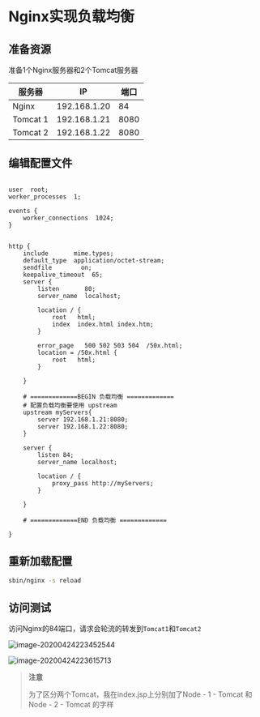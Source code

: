 # Nginx实现负载均衡

## 准备资源

准备1个Nginx服务器和2个Tomcat服务器

| 服务器   | IP           | 端口 |
| -------- | ------------ | ---- |
| Nginx    | 192.168.1.20 | 84   |
| Tomcat 1 | 192.168.1.21 | 8080 |
| Tomcat 2 | 192.168.1.22 | 8080 |



## 编辑配置文件

```

user  root;
worker_processes  1;

events {
    worker_connections  1024;
}


http {
    include       mime.types;
    default_type  application/octet-stream;
    sendfile        on;
    keepalive_timeout  65;
    server {
        listen       80;
        server_name  localhost;

        location / {
            root   html;
            index  index.html index.htm;
        }

        error_page   500 502 503 504  /50x.html;
        location = /50x.html {
            root   html;
        }

    }
	
	# =============BEGIN 负载均衡 =============
	# 配置负载均衡要使用 upstream
	upstream myServers{
		server 192.168.1.21:8080;
		server 192.168.1.22:8080;
	}
		
	server {
		listen 84;
		server_name localhost;
		
		location / {
			proxy_pass http://myServers;
		}

    }
	
	# =============END 负载均衡 =============

}

```



## 重新加载配置

```sh
sbin/nginx -s reload
```





## 访问测试

访问Nginx的84端口，请求会轮流的转发到`Tomcat1`和`Tomcat2`

![image-20200424223452544](E:/%E6%88%91%E7%9A%84%E5%9D%9A%E6%9E%9C%E4%BA%91/OneDrive/%E5%AD%A6%E4%B9%A0/%E7%AC%94%E8%AE%B0/%E5%9B%BE%E7%89%87/note_images/image-20200424223452544.png)

![image-20200424223615713](https://alanlee-image-bed.oss-cn-shenzhen.aliyuncs.com/note_images/20200424223616-818039.png)



> **注意**
>
> 为了区分两个Tomcat，我在index.jsp上分别加了Node - 1 - Tomcat 和 Node - 2 - Tomcat 的字样